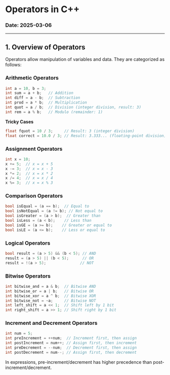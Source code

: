 # Operators in C++

### Date: 2025-03-06

--- 

## 1. Overview of Operators

Operators allow manipulation of variables and data. They are categorized as follows:

### Arithmetic Operators

```cpp
int a = 10, b = 3;
int sum = a + b;   // Addition
int diff = a - b;  // Subtraction
int prod = a * b;  // Multiplication
int quot = a / b;  // Division (integer division, result: 3)
int rem = a % b;   // Modulo (remainder: 1)
```

**Tricky Cases**

```cpp
float fquot = 10 / 3;     // Result: 3 (integer division)
float correct = 10.0 / 3; // Result: 3.333... (floating-point division)
```

### Assignment Operators

```cpp
int x = 10;
x += 5;  // x = x + 5
x -= 3;  // x = x - 3
x *= 2;  // x = x * 2
x /= 4;  // x = x / 4
x %= 3;  // x = x % 3
```

### Comparison Operators

```cpp
bool isEqual = (a == b);  // Equal to
bool isNotEqual = (a != b); // Not equal to
bool isGreater = (a > b);  // Greater than
bool isLess = (a < b);    // Less than
bool isGE = (a >= b);    // Greater or equal to
bool isLE = (a <= b);    // Less or equal to
```

### Logical Operators

```cpp
bool result = (a > 5) && (b < 5); // AND
result = (a > 5) || (b < 5);      // OR
result = !(a > 5);               // NOT
```

### Bitwise Operators

```cpp
int bitwise_and = a & b;  // Bitwise AND
int bitwise_or = a | b;   // Bitwise OR
int bitwise_xor = a ^ b;  // Bitwise XOR
int bitwise_not = ~a;     // Bitwise NOT
int left_shift = a << 1;  // Shift left by 1 bit
int right_shift = a >> 1; // Shift right by 1 bit
```

### Increment and Decrement Operators

```cpp
int num = 5;
int preIncrement = ++num;  // Increment first, then assign
int postIncrement = num++; // Assign first, then increment
int preDecrement = --num;  // Decrement first, then assign
int postDecrement = num--; // Assign first, then decrement
```

In expressions, pre-increment/decrement has higher precedence than post-increment/decrement.

